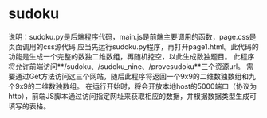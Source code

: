 # sudoku
说明：sudoku.py是后端程序代码，main.js是前端主要调用的函数，page.css是页面调用的css源代码
应当先运行sudoku.py程序，再打开page1.html。此代码的功能是生成一个完整的数独二维数组，再随机挖空，以此生成数独题目。
此程序将允许前端访问**/sudoku、/sudoku_nine、/provesudoku**三个资源url。
需要通过Get方法访问这三个网站，随后此程序将返回一个9x9的二维数独数组和九个9x9的二维数独数组。
在运行开始时，将会开放本地host的5000端口（协议为http），前端JS脚本通过访问指定网址来获取相应的数据，并根据数据类型生成可填写的表格。
